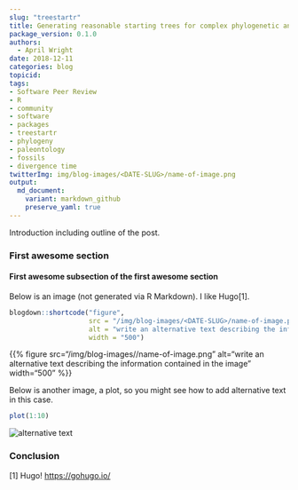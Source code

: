 ```yaml
---
slug: "treestartr"
title: Generating reasonable starting trees for complex phylogenetic analyses
package_version: 0.1.0
authors:
  - April Wright
date: 2018-12-11
categories: blog
topicid:
tags:
- Software Peer Review
- R
- community
- software
- packages
- treestartr
- phylogeny
- paleontology
- fossils
- divergence time
twitterImg: img/blog-images/<DATE-SLUG>/name-of-image.png
output: 
  md_document:
    variant: markdown_github
    preserve_yaml: true
---
```


Introduction including outline of the post.

### First awesome section

#### First awesome subsection of the first awesome section

Below is an image (not generated via R Markdown). I like Hugo[1].

``` r
blogdown::shortcode("figure",
                    src = "/img/blog-images/<DATE-SLUG>/name-of-image.png",
                    alt = "write an alternative text describing the information contained in the image",
                    width = "500")
```

<!--html_preserve-->
{{% figure src=“/img/blog-images/<DATE-SLUG>/name-of-image.png”
alt=“write an alternative text describing the information contained in
the image” width=“500” %}}<!--/html_preserve-->

Below is another image, a plot, so you might see how to add alternative
text in this case.

``` r
plot(1:10)
```

![alternative
text](2019-06-04-post-template-rmd_files/figure-markdown_github/chunkname-1.png)

### Conclusion

[1] Hugo!
<a href="https://gohugo.io/" class="uri">https://gohugo.io/</a>
